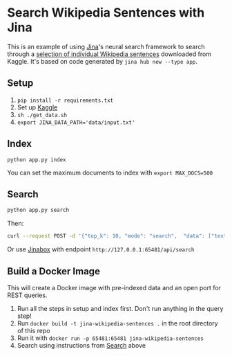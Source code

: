 # Search Wikipedia Sentences with Jina

This is an example of using [Jina](http://www.jina.ai)'s neural search framework to search through a [selection of individual Wikipedia sentences](https://www.kaggle.com/mikeortman/wikipedia-sentences) downloaded from Kaggle. It's based on code generated by `jina hub new --type app`.

## Setup

1. `pip install -r requirements.txt`
2. Set up [Kaggle](https://www.kaggle.com/docs/api#getting-started-installation-&-authentication)
3. `sh ./get_data.sh`
4. `export JINA_DATA_PATH='data/input.txt'`

## Index

`python app.py index`

You can set the maximum documents to index with `export MAX_DOCS=500`

## Search

```sh
python app.py search
```

Then:

```sh
curl --request POST -d '{"top_k": 10, "mode": "search",  "data": ["text:hello world"]}' -H 'Content-Type: application/json' 'http://0.0.0.0:65481/api/search'
````

Or use [Jinabox](https://jina.ai/jinabox.js/) with endpoint `http://127.0.0.1:65481/api/search`

## Build a Docker Image

This will create a Docker image with pre-indexed data and an open port for REST queries.

1. Run all the steps in setup and index first. Don't run anything in the query step!
2. Run `docker build -t jina-wikipedia-sentences .` in the root directory of this repo
3. Run it with `docker run -p 65481:65481 jina-wikipedia-sentences` 
4. Search using instructions from [Search](#search) above
